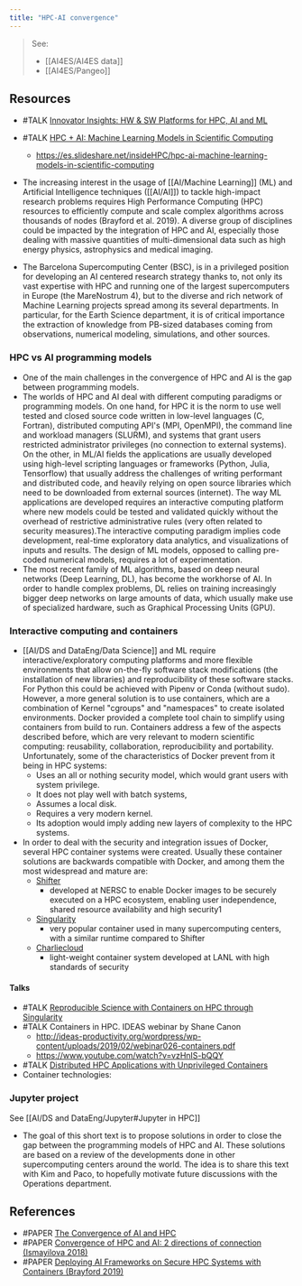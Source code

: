 ```yaml
---
title: "HPC-AI convergence"
---
```


> See:
> - [[AI4ES/AI4ES data]]
> - [[AI4ES/Pangeo]]

## Resources
- #TALK [Innovator Insights: HW & SW Platforms for HPC, AI and ML](https://www.youtube.com/watch?v=g4gNb5sEqyM)
- #TALK [HPC + AI: Machine Learning Models in Scientific Computing](https://www.youtube.com/watch?time_continue=1&v=SV3cnWf39kc&feature=emb_title)
	- https://es.slideshare.net/insideHPC/hpc-ai-machine-learning-models-in-scientific-computing

- The increasing interest in the usage of [[AI/Machine Learning]] (ML) and Artificial Intelligence techniques ([[AI/AI]]) to tackle high-impact research problems requires High Performance Computing (HPC) resources to efficiently compute and scale complex algorithms across thousands of nodes (Brayford et al. 2019). A diverse group of disciplines could be impacted by the integration of HPC and AI, especially those dealing with massive quantities of multi-dimensional data such as high energy physics, astrophysics and medical imaging.  
- The Barcelona Supercomputing Center (BSC), is in a privileged position for developing an AI centered research strategy thanks to, not only its vast expertise with HPC and running one of the largest supercomputers in Europe (the MareNostrum 4), but to the diverse and rich network of Machine Learning projects spread among its several departments. In particular, for the Earth Science department, it is of critical importance the extraction of knowledge from PB-sized databases coming from observations, numerical modeling, simulations, and other sources. 

### HPC vs AI programming models 
- One of the main challenges in the convergence of HPC and AI is the gap between programming models. 
- The worlds of HPC and AI deal with different computing paradigms or programming models. On one hand, for HPC it is the norm to use well tested and closed source code written in low-level languages (C, Fortran), distributed computing API's (MPI, OpenMPI), the command line and workload managers (SLURM), and systems that grant users restricted administrator privileges (no connection to external systems). On the other, in ML/AI fields the applications are usually developed using high-level scripting languages or frameworks (Python, Julia, Tensorflow) that usually address the challenges of writing performant and distributed code, and heavily relying on open source libraries which need to be downloaded from external sources (internet). The way ML applications are developed requires an interactive computing platform where new models could be tested and validated quickly without the overhead of restrictive administrative rules (very often related to security measures).The interactive computing paradigm implies code development, real-time exploratory data analytics, and visualizations of inputs and results. The design of ML models, opposed to calling pre-coded numerical models, requires a lot of experimentation.  
- The most recent family of ML algorithms, based on deep neural networks (Deep Learning, DL), has become the workhorse of AI. In order to handle complex problems, DL relies on training increasingly bigger deep networks on large amounts of data, which usually make use of specialized hardware, such as Graphical Processing Units (GPU).  

### Interactive computing and containers 
- [[AI/DS and DataEng/Data Science]] and ML require interactive/exploratory computing platforms and more flexible environments that allow on-the-fly software stack modifications (the installation of new libraries) and reproducibility of these software stacks. For Python this could be achieved with Pipenv or Conda (without sudo). However, a more general solution is to use containers, which are a combination of Kernel "cgroups" and "namespaces" to create isolated environments. Docker provided a complete tool chain to simplify using containers from build to run. Containers address a few of the aspects described before, which are very relevant to modern scientific computing: reusability, collaboration, reproducibility and portability.  Unfortunately, some of the characteristics of Docker prevent from it being in HPC systems:  
	- Uses an all or nothing security model, which would grant users with system privilege. 
	- It does not play well with batch systems, 
	- Assumes a local disk. 
	- Requires a very modern kernel. 
	- Its adoption would imply adding new layers of complexity to the HPC systems. 
- In order to deal with the security and integration issues of Docker, several HPC container systems were created. Usually these container solutions are backwards compatible with Docker, and among them the most widespread and mature are: 
	- [Shifter](https://github.com/NERSC/shifter) 
		- developed at NERSC to enable Docker images to be securely executed on a HPC ecosystem, enabling user independence, shared resource availability and high security1
	- [Singularity](https://github.com/sylabs/singularity)
		- very popular container used in many supercomputing centers, with a similar runtime compared to Shifter
	- [Charliecloud](https://github.com/hpc/charliecloud)
		- light-weight container system developed at LANL with high standards of security

#### Talks
- #TALK [Reproducible Science with Containers on HPC through Singularity](https://insidehpc.com/2019/02/video-reproducible-science-with-containers-on-hpc-through-singularity/)
- #TALK Containers in HPC. IDEAS webinar by Shane Canon 
	- http://ideas-productivity.org/wordpress/wp-content/uploads/2019/02/webinar026-containers.pdf 
	- https://www.youtube.com/watch?v=vzHnIS-bQQY 
- #TALK [Distributed HPC Applications with Unprivileged Containers](https://insidehpc.com/2020/02/distributed-hpc-applications-with-unprivileged-containers/)
- Container technologies:

### Jupyter project 
See [[AI/DS and DataEng/Jupyter#Jupyter in HPC]]
- The goal of this short text is to propose solutions in order to close the gap between the programming models of HPC and AI. These solutions are based on a review of the developments done in other supercomputing centers around the world. The idea is to share this text with Kim and Paco, to hopefully motivate future discussions with the Operations department.


## References
- #PAPER [The Convergence of AI and HPC](https://www.intel.com/content/www/es/es/high-performance-computing/ai-hpc-is-happening-now-report.html)
- #PAPER [Convergence of HPC and AI: 2 directions of connection (Ismayilova 2018)](http://azjhpc.org/issua2/doi.org:10.32010:26166127.2018.1.2.179.184.pdf)
- #PAPER [Deploying AI Frameworks on Secure HPC Systems with Containers (Brayford 2019)](https://arxiv.org/abs/1905.10090)



 